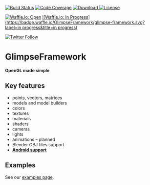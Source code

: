 [![Build Status](https://travis-ci.org/GlimpseFramework/glimpse-framework.svg?branch=master)](https://travis-ci.org/GlimpseFramework/glimpse-framework)
[![Code Coverage](https://codecov.io/github/GlimpseFramework/glimpse-framework/coverage.svg?branch=master)](https://codecov.io/github/GlimpseFramework/glimpse-framework?branch=master)
[![Download](https://api.bintray.com/packages/glimpse-framework/org.glimpseframework/glimpse-framework/images/download.svg) ](https://bintray.com/glimpse-framework/org.glimpseframework/glimpse-framework/_latestVersion)
[![License](https://img.shields.io/badge/license-Apache%20License%202.0-blue.svg?style=flat)](http://www.apache.org/licenses/LICENSE-2.0)

[![Waffle.io: Open](https://badge.waffle.io/GlimpseFramework/glimpse-framework.svg?label=open&title=open)](http://waffle.io/GlimpseFramework/glimpse-framework)
[![Waffle.io: In Progress](https://badge.waffle.io/GlimpseFramework/glimpse-framework.svg?label=in progress&title=in progress)](http://waffle.io/GlimpseFramework/glimpse-framework)

[![Twitter Follow](https://img.shields.io/twitter/follow/glimpse_fw.svg?style=social&label=Follow&maxAge=2592000)](https://twitter.com/intent/follow?screen_name=glimpse_fw)

# GlimpseFramework

**OpenGL made simple**

## Key features

* points, vectors, matrices
* models and model builders
* colors
* textures
* materials
* shaders
* cameras
* lights
* animations – planned
* Blender OBJ files support
* **[Android support](https://github.com/GlimpseFramework/glimpse-framework-android)**

## Examples

See our [examples page](http://glimpseframework.org/examples/).

